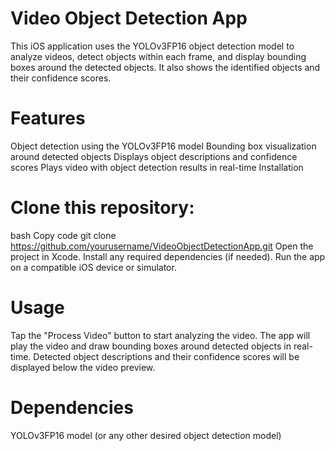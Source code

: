# Video Object Detection App

This iOS application uses the YOLOv3FP16 object detection model to analyze videos, detect objects within each frame, and display bounding boxes around the detected objects. It also shows the identified objects and their confidence scores.

# Features

Object detection using the YOLOv3FP16 model
Bounding box visualization around detected objects
Displays object descriptions and confidence scores
Plays video with object detection results in real-time
Installation

# Clone this repository:
bash
Copy code
git clone https://github.com/yourusername/VideoObjectDetectionApp.git
Open the project in Xcode.
Install any required dependencies (if needed).
Run the app on a compatible iOS device or simulator.
# Usage

Tap the "Process Video" button to start analyzing the video.
The app will play the video and draw bounding boxes around detected objects in real-time.
Detected object descriptions and their confidence scores will be displayed below the video preview.
# Dependencies

YOLOv3FP16 model (or any other desired object detection model)
